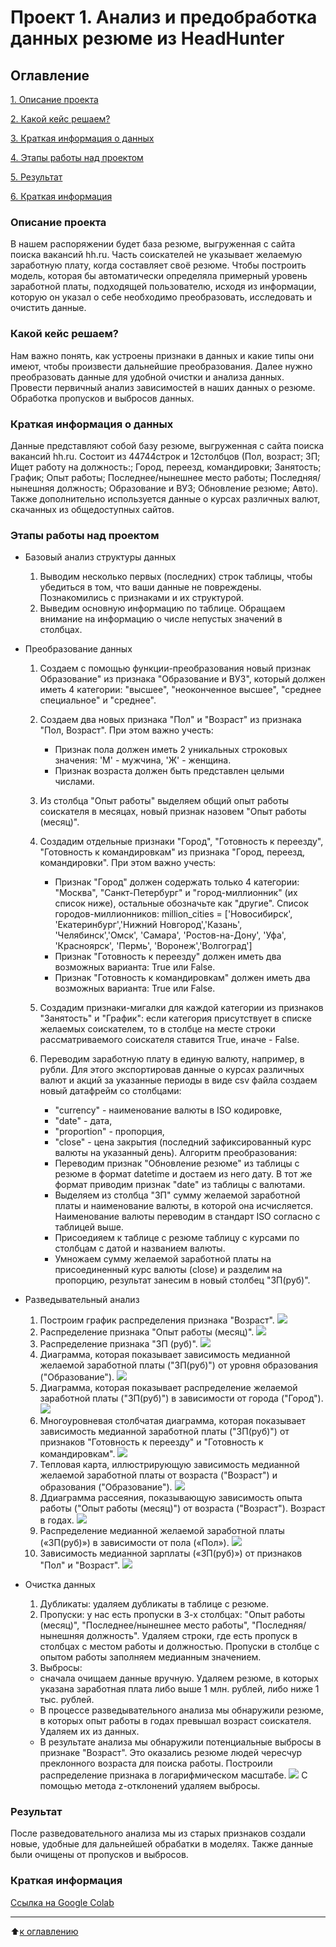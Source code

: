 # Проект 1.  Анализ и предобработка данных резюме из HeadHunter 

## Оглавление
[1. Описание проекта](https://github.com/murattumov/project1/blob/master/README.md#Описание-проекта)

[2. Какой кейс решаем?](https://github.com/murattumov/project1/blob/master/README.md#Какой-кейс-решаем)

[3. Краткая информация о данных](https://github.com/murattumov/project1/blob/master/README.md#abcd)

[4. Этапы работы над проектом](https://github.com/murattumov/project1/blob/master/README.md#Этапы-работы-над-проектом)

[5. Результат](https://github.com/murattumov/project1/blob/master/README.md#Результат)

[6. Краткая информация](https://github.com/murattumov/project1/blob/master/README.md#Краткая-информация)

### **Описание проекта**

В нашем распоряжении будет база резюме, выгруженная с сайта поиска вакансий hh.ru. Часть соискателей не указывает желаемую заработную плату, когда составляет своё резюме. Чтобы построить модель, которая бы автоматически определяла примерный уровень заработной платы, подходящей пользователю, исходя из информации, которую он указал о себе необходимо преобразовать, исследовать и очистить данные.

### **Какой кейс решаем?**

Нам важно понять, как устроены признаки в данных и какие типы они имеют, чтобы произвести дальнейшие преобразования. Далее нужно преобразовать данные для удобной очистки и анализа данных. Провести первичный анализ зависимостей в наших данных о резюме. Обработка пропусков и выбросов данных.

### **Краткая информация о данных**

Данные представляют собой базу резюме, выгруженная с сайта поиска вакансий hh.ru. Состоит из 44744строк и 12столбцов (Пол, возраст;	ЗП; Ищет работу на должность:; Город, переезд, командировки; Занятость;	График; Опыт работы;	Последнее/нынешнее место работы;	Последняя/нынешняя должность;	Образование и ВУЗ; Обновление резюме; Авто). Также дополнительно используется данные о курсах различных валют, скачанных из общедоступных сайтов.

### **Этапы работы над проектом**

- Базовый анализ структуры данных

  1. Выводим несколько первых (последних) строк таблицы, чтобы убедиться в том, что ваши данные не повреждены. Познакомились с признаками и их структурой.
  2. Выведим основную информацию по таблице. Обращаем внимание на информацию о числе непустых значений в столбцах. 
  
- Преобразование данных
  1. Создаем с помощью функции-преобразования новый признак Образование" из признака "Образование и ВУЗ", который должен иметь 4 категории: "высшее", "неоконченное высшее", "среднее специальное" и "среднее".
  2. Создаем два новых признака "Пол" и "Возраст" из признака "Пол, Возраст". При этом важно учесть:
  
     * Признак пола должен иметь 2 уникальных строковых значения: 'М' - мужчина, 'Ж' - женщина.
     * Признак возраста должен быть представлен целыми числами.
  3. Из столбца "Опыт работы" выделяем общий опыт работы соискателя в месяцах, новый признак назовем "Опыт работы (месяц)".
  4. Создадим отдельные признаки "Город", "Готовность к переезду", "Готовность к командировкам" из признака "Город, переезд, командировки". При этом важно учесть:
     * Признак "Город" должен содержать только 4 категории: "Москва", "Санкт-Петербург" и "город-миллионник" (их список ниже), остальные обозначьте как "другие". 
     Список городов-миллионников: million_cities = ['Новосибирск', 'Екатеринбург','Нижний Новгород','Казань', 'Челябинск','Омск', 'Самара', 'Ростов-на-Дону', 'Уфа', 'Красноярск', 'Пермь', 'Воронеж','Волгоград']
     * Признак "Готовность к переезду" должен иметь два возможных варианта: True или False. 
     * Признак "Готовность к командировкам" должен иметь два возможных варианта: True или False. 
  5. Создадим признаки-мигалки для каждой категории из признаков "Занятость" и "График": если категория присутствует в списке желаемых соискателем, то в столбце на месте строки рассматриваемого соискателя ставится True, иначе - False.
  6. Переводим заработную плату в единую валюту, например, в рубли. Для этого экспортировав данные о курсах различных валют и акций за указанные периоды в виде csv файла создаем новый датафрейм со столбцами:
     * "currency" - наименование валюты в ISO кодировке,
     * "date" - дата,
     * "proportion" - пропорция,
     * "close" - цена закрытия (последний зафиксированный курс валюты на указанный день).
  Алгоритм преобразования:
     * Переводим признак "Обновление резюме" из таблицы с резюме в формат datetime и достаем из него дату. В тот же формат приводим признак "date" из таблицы с валютами.
     * Выделяем из столбца "ЗП" сумму желаемой заработной платы и наименование валюты, в которой она исчисляется. Наименование валюты переводим в стандарт ISO согласно с таблицей выше.
     * Присоедияем к таблице с резюме таблицу с курсами по столбцам с датой и названием валюты.
     * Умножаем сумму желаемой заработной платы на присоединенный курс валюты (close) и разделим на пропорцию, результат занесим в новый столбец "ЗП(руб)".
    
- Разведывательный анализ
  1. Построим график распределения признака "Возраст".
  ![](https://github.com/murattumov/project1/blob/master/plotly/hist1.png)
  2. Распределение признака "Опыт работы (месяц)".
  ![](https://github.com/murattumov/project1/blob/master/plotly/hist2.png)
  3. Распределение признака "ЗП (руб)".
  ![](https://github.com/murattumov/project1/blob/master/plotly/hist3.png)
  4. Диаграмма, которая показывает зависимость медианной желаемой заработной платы ("ЗП(руб)") от уровня образования ("Образование"). 
  ![](https://github.com/murattumov/project1/blob/master/plotly/bar4.png)
  5. Диаграмма, которая показывает распределение желаемой заработной платы ("ЗП(руб)") в зависимости от города ("Город"). 
  ![](https://github.com/murattumov/project1/blob/master/plotly/box5.png)
  6. Многоуровневая столбчатая диаграмма, которая показывает зависимость медианной заработной платы ("ЗП(руб)") от признаков "Готовность к переезду" и "Готовность к командировкам". 
  ![](https://github.com/murattumov/project1/blob/master/plotly/bar6.png)
  7. Тепловая карта, иллюстрирующую зависимость медианной желаемой заработной платы от возраста ("Возраст") и образования ("Образование").
  ![](https://github.com/murattumov/project1/blob/master/plotly/imshow7.png)
  8. Ддиаграмма рассеяния, показывающую зависимость опыта работы ("Опыт работы (месяц)") от возраста ("Возраст"). Возраст в годах.
  ![](https://github.com/murattumov/project1/blob/master/plotly/scatter_line8.png)
  9. Распределение медианной желаемой заработной платы («ЗП(руб)») в зависимости от пола («Пол»).
  ![](https://github.com/murattumov/project1/blob/master/plotly/box_add1.png)
  10. Зависимость медианной зарплаты («ЗП(руб)») от признаков "Пол" и "Возраст".
  ![](https://github.com/murattumov/project1/blob/master/plotly/bar_add2.png)

- Очистка данных
  1. Дубликаты: удаляем дубликаты в таблице с резюме.
  2. Пропуски: у нас есть пропуски в 3-х столбцах: "Опыт работы (месяц)", "Последнее/нынешнее место работы", "Последняя/нынешняя должность". Удаляем строки, где есть пропуск в столбцах с местом работы и должностью. Пропуски в столбце с опытом работы заполняем медианным значением.
  3. Выбросы: 
    * сначала очищаем данные вручную. Удаляем резюме, в которых указана заработная плата либо выше 1 млн. рублей, либо ниже 1 тыс. рублей.
    * В процессе разведывательного анализа мы обнаружили резюме, в которых опыт работы в годах превышал возраст соискателя. Удаляем их из данных.
    * В результате анализа мы обнаружили потенциальные выбросы в признаке "Возраст". Это оказались резюме людей чересчур преклонного возраста для поиска работы. Построили распределение признака в логарифмическом масштабе. 
    ![](https://github.com/murattumov/project1/blob/master/plotly/histplot_z.png)
    С помощью метода z-отклонений удаляем выбросы.

### **Результат**

После разведовательного анализа мы из старых признаков создали новые, удобные для дальнейшей обрабатки в моделях. Также данные были очищены от пропусков и выбросов.

### **Краткая информация**

[Ссылка на Google Colab](https://drive.google.com/file/d/1e8sO0R4EqqfR8kJuj5rFaEbwD6-nntwz/view?usp=sharing)
****

:arrow_up:[к оглавлению](https://github.com/murattumov/project1/blob/master/README.md#Оглавление)
